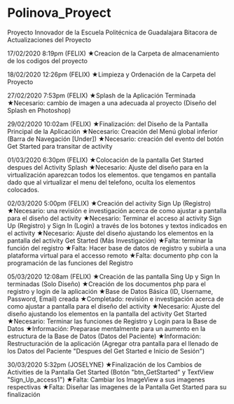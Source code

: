 ﻿# Polinova_Proyect
Proyecto Innovador de la Escuela Politécnica de Guadalajara
Bitacora de Actualizaciones del Proyecto

17/02/2020 8:19pm (FELIX)
★Creacion de la Carpeta de almacenamiento de los codigos del proyecto

18/02/2020 12:26pm (FELIX)
★Limpieza y Ordenación de la Carpeta del Proyecto

27/02/2020 7:53pm (FELIX)
★Splash de la Aplicación Terminada
★Necesario: cambio de imagen a una adecuada al proyecto (Diseño del Splash en Photoshop)

29/02/2020 10:02am (FELIX)
★Finalización: del Diseño de la Pantalla Principal de la Aplicación
★Necesario: Creación del Menú global inferior (Barra de Navegación [Under])
★Necesario: creación del evento del botón Get Started para transitar de activity

01/03/2020 6:30pm (FELIX)
★Colocación de la pantalla Get Started despues del Activity Splash
★Necesario: Ajuste del diseño para en la virtualización aparezcan todos los elementos.
 que tengamos en pantalla dado que al virtualizar el menu del telefono, oculta los elementos
 colocados.

02/03/2020 5:00pm (FELIX)
★Creación del activity Sign Up (Registro)
★Necesario: una revisión e investigación acerca de como ajustar a pantalla para el diseño
 del activity
★Necesario: Terminar el acceso al activity Sign Up (Registro) y Sign In (Login) a través de los 
 botones y textos indicados en el activity
★Necesario: Ajuste del diseño ajustando los elementos en la pantalla del activity Get Started
 (Más Investigación)
★Falta: terminar la función del registro
★Falta: Hacer base de datos de registro y subirla a una plataforma virtual para el accesso remoto
★Falta: documento php con la programación de las funciones del Registro 

05/03/2020 12:08am (FELIX)
★Creación de las pantalla Sing Up y Sign In terminadas (Solo Diseño)
★Creación de los documentos php para el registro y login de la aplicación
★Base de Datos Básica (ID, Username, Password, Email) creada
★Completado: revisión e investigación acerca de como ajustar a pantalla para el diseño
	     del activity
★Necesario: Ajuste del diseño ajustando los elementos en la pantalla del activity Get Started
★Necesario: Terminar las funciones de Registro y Login para la Base de Datos
★Información: Preparase mentalmente para un aumento en la estructura de la Base de Datos
	      (Datos del Paciente)
★Información: Restructuración de la aplicación (Agregar otra pantalla para el llenado de los 
	      Datos del Paciente "Despues del Get Started e Inicio de Sesión")

30/03/2020 5:32pm (JOSELYNE) 
★Finalización de los Cambios de Activities de la Pantalla Get Started 
 (Botón "btn_GetStarted" y TextView "Sign_Up_access1")
★Falta: Cambiar los ImageView a sus imagenes respectivas
★Falta: Diseñar las imagenes de la Pantalla Get Started para su finalización

